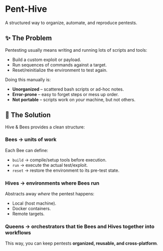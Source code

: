 # Pent-Hive

A structured way to organize, automate, and reproduce pentests.

## ✨ The Problem

Pentesting usually means writing and running lots of scripts and tools:

* Build a custom exploit or payload.
* Run sequences of commands against a target.
* Reset/reinitialize the environment to test again.

Doing this manually is:

* **Unorganized** – scattered bash scripts or ad-hoc notes.
* **Error-prone** – easy to forget steps or mess up order.
* **Not portable** – scripts work on *your* machine, but not others.

## 🐝 The Solution

Hive & Bees provides a clean structure:

### **Bees** → units of work

  Each Bee can define:

* `build` → compile/setup tools before execution.
* `run` → execute the actual test/exploit.
* `reset` → restore the environment to its pre-test state.

### **Hives** → environments where Bees run

  Abstracts away *where* the pentest happens:

* Local (host machine).
* Docker containers.
* Remote targets.

### **Queens** → orchestrators that tie Bees and Hives together into workflows

This way, you can keep pentests **organized, reusable, and cross-platform**.
